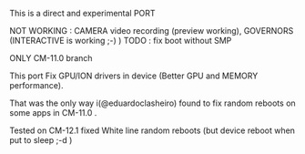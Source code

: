 This is a direct and experimental PORT

NOT WORKING : CAMERA video recording (preview working), GOVERNORS (INTERACTIVE is working ;-) )
TODO : fix boot without SMP

ONLY CM-11.0 branch

 This port Fix GPU/ION drivers in device (Better GPU and MEMORY performance).

That was the only way i(@eduardoclasheiro) found to fix random reboots on some apps in CM-11.0 .

Tested on CM-12.1 fixed White line random reboots (but device reboot when put to sleep ;-d ) 

